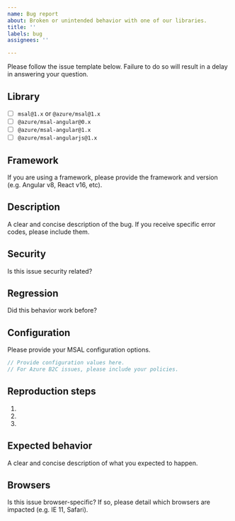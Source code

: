 ```yaml
---
name: Bug report
about: Broken or unintended behavior with one of our libraries.
title: ''
labels: bug
assignees: ''

---
```


Please follow the issue template below. Failure to do so will result in a delay in answering your question.

## Library
- [ ] `msal@1.x` or `@azure/msal@1.x`
- [ ] `@azure/msal-angular@0.x`
- [ ] `@azure/msal-angular@1.x`
- [ ] `@azure/msal-angularjs@1.x`

## Framework
If you are using a framework, please provide the framework and version (e.g. Angular v8, React v16, etc).

## Description
A clear and concise description of the bug. If you receive specific error codes, please include them.

## Security
Is this issue security related?

## Regression
Did this behavior work before?

## Configuration
Please provide your MSAL configuration options.

```js
// Provide configuration values here.
// For Azure B2C issues, please include your policies.
```

## Reproduction steps
1. 
2. 
3. 

## Expected behavior
A clear and concise description of what you expected to happen.

## Browsers
Is this issue browser-specific? If so, please detail which browsers are impacted (e.g. IE 11, Safari).
